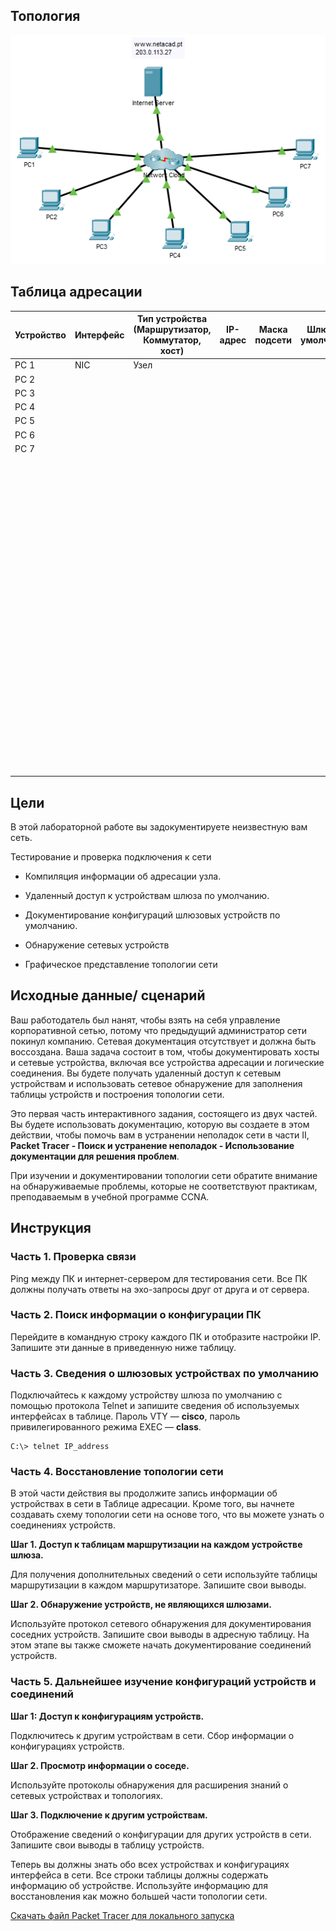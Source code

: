 ## Топология

![](./assets/topology.png)

## Таблица адресации

| Устройство | Интерфейс | Тип устройства<br>(Маршрутизатор, Коммутатор, хост) | IP-адрес | Маска подсети | Шлюз по умолчанию |
|--------|-----|------|---|---|---|
| PC 1   | NIC | Узел |   |   |   |
| PC 2   |     |      |   |   |   |
| PC 3   |     |      |   |   |   |
| PC 4   |     |      |   |   |   |
| PC 5   |     |      |   |   |   |
| PC 6   |     |      |   |   |   |
| PC 7   |     |      |   |   |   |
| &nbsp; |     |      |   |   |   |
| &nbsp; |     |      |   |   |   |
| &nbsp; |     |      |   |   |   |
| &nbsp; |     |      |   |   |   |
| &nbsp; |     |      |   |   |   |
| &nbsp; |     |      |   |   |   |
| &nbsp; |     |      |   |   |   |
| &nbsp; |     |      |   |   |   |
| &nbsp; |     |      |   |   |   |
| &nbsp; |     |      |   |   |   |
| &nbsp; |     |      |   |   |   |
| &nbsp; |     |      |   |   |   |
| &nbsp; |     |      |   |   |   |
| &nbsp; |     |      |   |   |   |
| &nbsp; |     |      |   |   |   |
| &nbsp; |     |      |   |   |   |
| &nbsp; |     |      |   |   |   |
| &nbsp; |     |      |   |   |   |
| &nbsp; |     |      |   |   |   |
| &nbsp; |     |      |   |   |   |
| &nbsp; |     |      |   |   |   |
| &nbsp; |     |      |   |   |   |
| &nbsp; |     |      |   |   |   |

## Цели

В этой лабораторной работе вы задокументируете неизвестную вам сеть.

Тестирование и проверка подключения к сети

-   Компиляция информации об адресации узла.

-   Удаленный доступ к устройствам шлюза по умолчанию.

-   Документирование конфигураций шлюзовых устройств по умолчанию.

-   Обнаружение сетевых устройств

-   Графическое представление топологии сети

## Исходные данные/ сценарий

Ваш работодатель был нанят, чтобы взять на себя управление корпоративной сетью, потому что предыдущий администратор сети покинул компанию. Сетевая документация отсутствует и должна быть воссоздана. Ваша задача состоит в том, чтобы документировать хосты и сетевые устройства, включая все устройства адресации и логические соединения. Вы будете получать удаленный доступ к сетевым устройствам и использовать сетевое обнаружение для заполнения таблицы устройств и построения топологии сети.

Это первая часть интерактивного задания, состоящего из двух частей. Вы будете использовать документацию, которую вы создаете в этом действии, чтобы помочь вам в устранении неполадок сети в части II, **Packet Tracer - Поиск и устранение неполадок - Использование документации для решения проблем**.

При изучении и документировании топологии сети обратите внимание на обнаруживаемые проблемы, которые не соответствуют практикам, преподаваемым в учебной программе CCNA.

## Инструкция

### Часть 1. Проверка связи

Ping между ПК и интернет-сервером для тестирования сети. Все ПК должны получать ответы на эхо-запросы друг от друга и от сервера.

### Часть 2. Поиск информации о конфигурации ПК

Перейдите в командную строку каждого ПК и отобразите настройки IP. Запишите эти данные в приведенную ниже таблицу.

### Часть 3. Сведения о шлюзовых устройствах по умолчанию

Подключайтесь к каждому устройству шлюза по умолчанию с помощью протокола Telnet и запишите сведения об используемых интерфейсах в таблице. Пароль VTY — **cisco**, пароль привилегированного режима EXEC — **class**.

```
C:\> telnet IP_address
```

### Часть 4. Восстановление топологии сети

В этой части действия вы продолжите запись информации об устройствах в сети в Таблице адресации. Кроме того, вы начнете создавать схему топологии сети на основе того, что вы можете узнать о соединениях устройств.

**Шаг 1. Доступ к таблицам маршрутизации на каждом устройстве шлюза.**

Для получения дополнительных сведений о сети используйте таблицы маршрутизации в каждом маршрутизаторе. Запишите свои выводы.

**Шаг 2. Обнаружение устройств, не являющихся шлюзами.**

Используйте протокол сетевого обнаружения для документирования соседних устройств. Запишите свои выводы в адресную таблицу. На этом этапе вы также сможете начать документирование соединений устройств.

### Часть 5. Дальнейшее изучение конфигураций устройств и соединений

**Шаг 1: Доступ к конфигурациям устройств.**

Подключитесь к другим устройствам в сети. Сбор информации о конфигурациях устройств.

**Шаг 2. Просмотр информации о соседе.**

Используйте протоколы обнаружения для расширения знаний о сетевых устройствах и топологиях.

**Шаг 3. Подключение к другим устройствам.**

Отображение сведений о конфигурации для других устройств в сети. Запишите свои выводы в таблицу устройств.

Теперь вы должны знать обо всех устройствах и конфигурациях интерфейса в сети. Все строки таблицы должны содержать информацию об устройстве. Используйте информацию для восстановления как можно большей части топологии сети.

[Скачать файл Packet Tracer для локального запуска](./assets/12.6.1-lab.pka)